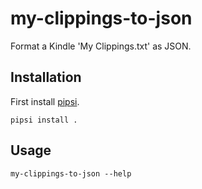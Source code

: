 # my-clippings-to-json

Format a Kindle 'My Clippings.txt' as JSON.

## Installation

First install [pipsi](https://github.com/mitsuhiko/pipsi#readme).

```
pipsi install .
```

## Usage

```
my-clippings-to-json --help
```
